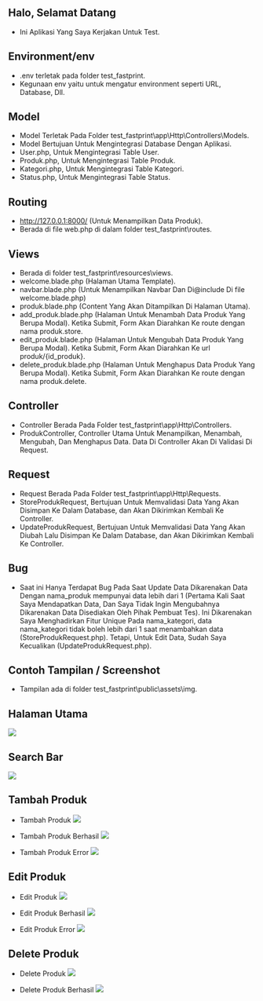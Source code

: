## Halo, Selamat Datang

-   Ini Aplikasi Yang Saya Kerjakan Untuk Test.

## Environment/env

-   .env terletak pada folder test_fastprint.
-   Kegunaan env yaitu untuk mengatur environment seperti URL, Database, Dll.

## Model

-   Model Terletak Pada Folder test_fastprint\app\Http\Controllers\Models.
-   Model Bertujuan Untuk Mengintegrasi Database Dengan Aplikasi.
-   User.php, Untuk Mengintegrasi Table User.
-   Produk.php, Untuk Mengintegrasi Table Produk.
-   Kategori.php, Untuk Mengintegrasi Table Kategori.
-   Status.php, Untuk Mengintegrasi Table Status.

## Routing

-   http://127.0.0.1:8000/ (Untuk Menampilkan Data Produk).
-   Berada di file web.php di dalam folder test_fastprint\routes.

## Views

-   Berada di folder test_fastprint\resources\views.
-   welcome.blade.php (Halaman Utama Template).
-   navbar.blade.php (Untuk Menampilkan Navbar Dan Di@include Di file welcome.blade.php)
-   produk.blade.php (Content Yang Akan Ditampilkan Di Halaman Utama).
-   add_produk.blade.php (Halaman Untuk Menambah Data Produk Yang Berupa Modal). Ketika Submit, Form Akan Diarahkan Ke route dengan nama produk.store.
-   edit_produk.blade.php (Halaman Untuk Mengubah Data Produk Yang Berupa Modal). Ketika Submit, Form Akan Diarahkan Ke url produk/{id_produk}.
-   delete_produk.blade.php (Halaman Untuk Menghapus Data Produk Yang Berupa Modal). Ketika Submit, Form Akan Diarahkan Ke route dengan nama produk.delete.

## Controller

-   Controller Berada Pada Folder test_fastprint\app\Http\Controllers.
-   ProdukController, Controller Utama Untuk Menampilkan, Menambah, Mengubah, Dan Menghapus Data. Data Di Controller Akan Di Validasi Di Request.

## Request

-   Request Berada Pada Folder test_fastprint\app\Http\Requests.
-   StoreProdukRequest, Bertujuan Untuk Memvalidasi Data Yang Akan Disimpan Ke Dalam Database, dan Akan Dikirimkan Kembali Ke Controller.
-   UpdateProdukRequest, Bertujuan Untuk Memvalidasi Data Yang Akan Diubah Lalu Disimpan Ke Dalam Database, dan Akan Dikirimkan Kembali Ke Controller.

## Bug

-   Saat ini Hanya Terdapat Bug Pada Saat Update Data Dikarenakan Data Dengan nama_produk mempunyai data lebih dari 1 (Pertama Kali Saat Saya Mendapatkan Data, Dan Saya Tidak Ingin Mengubahnya Dikarenakan Data Disediakan Oleh Pihak Pembuat Tes). Ini Dikarenakan Saya Menghadirkan Fitur Unique Pada nama_kategori, data nama_kategori tidak boleh lebih dari 1 saat menambahkan data (StoreProdukRequest.php). Tetapi, Untuk Edit Data, Sudah Saya Kecualikan (UpdateProdukRequest.php).

## Contoh Tampilan / Screenshot

-   Tampilan ada di folder test_fastprint\public\assets\img.

## Halaman Utama

![](public/assets/img/Halaman_Utama.png)

## Search Bar

![](public/assets/img/Search_Data.png)

## Tambah Produk

-   Tambah Produk
    ![](public/assets/img/Tambah_Produk.png)

-   Tambah Produk Berhasil
    ![](public/assets/img/Tambah_Produk_Berhasil.png)

-   Tambah Produk Error
    ![](public/assets/img/Tambah_Produk_Error.png)

## Edit Produk

-   Edit Produk
    ![](public/assets/img/Edit_Data.png)

-   Edit Produk Berhasil
    ![](public/assets/img/Edit_Data_Berhasil.png)

-   Edit Produk Error
    ![](public/assets/img/Edit_Data_Error.png)

## Delete Produk

-   Delete Produk
    ![](public/assets/img/Delete_Data.png)

-   Delete Produk Berhasil
    ![](public/assets/img/Delete_Data_Berhasil.png)

